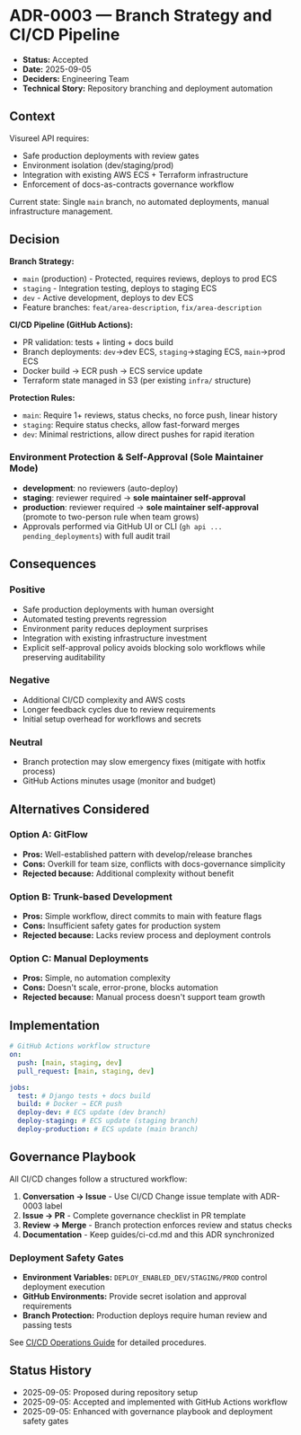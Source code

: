 # ADR-0003 — Branch Strategy and CI/CD Pipeline

- **Status:** Accepted
- **Date:** 2025-09-05  
- **Deciders:** Engineering Team
- **Technical Story:** Repository branching and deployment automation

## Context

Visureel API requires:
- Safe production deployments with review gates
- Environment isolation (dev/staging/prod) 
- Integration with existing AWS ECS + Terraform infrastructure
- Enforcement of docs-as-contracts governance workflow

Current state: Single `main` branch, no automated deployments, manual infrastructure management.

## Decision

**Branch Strategy:**
- `main` (production) - Protected, requires reviews, deploys to prod ECS
- `staging` - Integration testing, deploys to staging ECS  
- `dev` - Active development, deploys to dev ECS
- Feature branches: `feat/area-description`, `fix/area-description`

**CI/CD Pipeline (GitHub Actions):**
- PR validation: tests + linting + docs build
- Branch deployments: `dev`→dev ECS, `staging`→staging ECS, `main`→prod ECS
- Docker build → ECR push → ECS service update
- Terraform state managed in S3 (per existing `infra/` structure)

**Protection Rules:**
- `main`: Require 1+ reviews, status checks, no force push, linear history
- `staging`: Require status checks, allow fast-forward merges
- `dev`: Minimal restrictions, allow direct pushes for rapid iteration

### Environment Protection & Self-Approval (Sole Maintainer Mode)
- **development**: no reviewers (auto-deploy)
- **staging**: reviewer required → **sole maintainer self-approval**
- **production**: reviewer required → **sole maintainer self-approval** (promote to two-person rule when team grows)
- Approvals performed via GitHub UI or CLI (`gh api ... pending_deployments`) with full audit trail

## Consequences

### Positive
- Safe production deployments with human oversight
- Automated testing prevents regression
- Environment parity reduces deployment surprises
- Integration with existing infrastructure investment
- Explicit self-approval policy avoids blocking solo workflows while preserving auditability

### Negative
- Additional CI/CD complexity and AWS costs
- Longer feedback cycles due to review requirements
- Initial setup overhead for workflows and secrets

### Neutral
- Branch protection may slow emergency fixes (mitigate with hotfix process)
- GitHub Actions minutes usage (monitor and budget)

## Alternatives Considered

### Option A: GitFlow
- **Pros:** Well-established pattern with develop/release branches
- **Cons:** Overkill for team size, conflicts with docs-governance simplicity
- **Rejected because:** Additional complexity without benefit

### Option B: Trunk-based Development  
- **Pros:** Simple workflow, direct commits to main with feature flags
- **Cons:** Insufficient safety gates for production system
- **Rejected because:** Lacks review process and deployment controls

### Option C: Manual Deployments
- **Pros:** Simple, no automation complexity
- **Cons:** Doesn't scale, error-prone, blocks automation
- **Rejected because:** Manual process doesn't support team growth

## Implementation

```yaml
# GitHub Actions workflow structure
on:
  push: [main, staging, dev]
  pull_request: [main, staging, dev]

jobs:
  test: # Django tests + docs build
  build: # Docker → ECR push  
  deploy-dev: # ECS update (dev branch)
  deploy-staging: # ECS update (staging branch)
  deploy-production: # ECS update (main branch)
```

## Governance Playbook

All CI/CD changes follow a structured workflow:

1. **Conversation → Issue** - Use CI/CD Change issue template with ADR-0003 label
2. **Issue → PR** - Complete governance checklist in PR template  
3. **Review → Merge** - Branch protection enforces review and status checks
4. **Documentation** - Keep guides/ci-cd.md and this ADR synchronized

### Deployment Safety Gates

- **Environment Variables:** `DEPLOY_ENABLED_DEV/STAGING/PROD` control deployment execution
- **GitHub Environments:** Provide secret isolation and approval requirements
- **Branch Protection:** Production deploys require human review and passing tests

See [CI/CD Operations Guide](../guides/ci-cd) for detailed procedures.

## Status History

- 2025-09-05: Proposed during repository setup
- 2025-09-05: Accepted and implemented with GitHub Actions workflow
- 2025-09-05: Enhanced with governance playbook and deployment safety gates